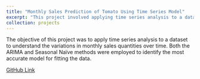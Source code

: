 ```yaml
---
title: "Monthly Sales Prediction of Tomato Using Time Series Model"
excerpt: "This project involved applying time series analysis to a dataset to track the fluctuations in monthly sales quantities over time. <br/><img src='/images/Tomato.jpg'>"
collection: projects
---
```


The objective of this project was to apply time series analysis to a dataset to understand the variations in monthly sales quantities over time. Both the ARIMA and Seasonal Naïve methods were employed to identify the most accurate model for fitting the data.

[GitHub Link](https://github.com/Sharmin3007/Tomato_Sales_Prediction)
